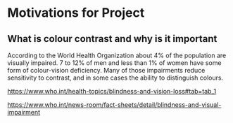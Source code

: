 # Motivations for Project

## What is colour contrast and why is it important

According to the World Health Organization about 4% of the population are visually impaired. 7 to 12% of men and less than 1% of women have some form of colour-vision deficiency. Many of those impairments reduce sensitivity to contrast, and in some cases the ability to distinguish colours.

https://www.who.int/health-topics/blindness-and-vision-loss#tab=tab_1

https://www.who.int/news-room/fact-sheets/detail/blindness-and-visual-impairment
